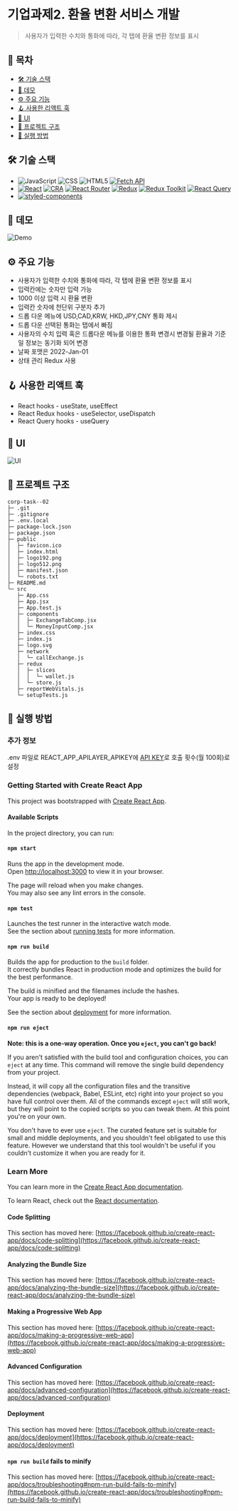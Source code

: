 # 기업과제2. 환율 변환 서비스 개발

> 사용자가 입력한 수치와 통화에 따라, 각 탭에 환율 변환 정보를 표시

## 🚩 목차

-   [🛠️ 기술 스택](#%EF%B8%8F-기술-스택)
-   [🎥 데모](#-데모)
-   [⚙️ 주요 기능](#%EF%B8%8F-주요-기능)
-   [🪝 사용한 리액트 훅](#-사용한-리액트-훅)
-   [🎨 UI](#-ui)
-   [📂 프로젝트 구조](#-프로젝트-구조)
-   [🚀 실행 방법](#-실행-방법)

## 🛠️ 기술 스택

-   ![JavaScript](https://img.shields.io/badge/JavaScript-F7DF1E?style=flat-square&logo=javascript&logoColor=black) ![CSS](https://img.shields.io/badge/CSS3-%231572B6?style=flat-square&logo=css3&logoColor=white) ![HTML5](https://img.shields.io/badge/HTML5-%23E34F26?style=flat-square&logo=html5&logoColor=white) [![Fetch API](https://img.shields.io/badge/Fetch%20API-%23E34F26?style=flat-square)](https://developer.mozilla.org/ko/docs/Web/API/Fetch_API)
-   [![React](https://img.shields.io/badge/React-61DAFB?style=flat-square&logo=React&logoColor=black)](https://reactjs.org) [![CRA](https://img.shields.io/badge/Create%20React%20App-09D3AC?style=flat-square&logo=createreactapp&logoColor=white)](https://create-react-app.dev/) [![React Router](https://img.shields.io/badge/React%20Router-CA4245?style=flat-square&logo=reactrouter&logoColor=white)](https://reactrouter.com/en/main) [![Redux](https://img.shields.io/badge/Redux-%23764ABC?style=flat-square&logo=redux&logoColor=white)](https://react-redux.js.org/) [![Redux Toolkit](https://img.shields.io/badge/Redux%20Toolkit-%23764ABC?style=flat-square)](https://redux-toolkit.js.org/) [![React Query](https://img.shields.io/badge/React%20Query-%23FF4154?style=flat-square&logo=reactquery&logoColor=white)](https://tanstack.com/query/v4/docs/framework/react/overview)
-   [![styled-components](https://img.shields.io/badge/styled%20components-DB7093?style=flat-square&logo=styledcomponents&logoColor=white)](https://styled-components.com/)

## 🎥 데모

![Demo](https://github.com/NarciSource/Pre-Onboarding-FE--corp-task-02/assets/26417221/f82f9bfb-57b9-49c9-8b70-4731770a8eaa)

## ⚙️ 주요 기능

-   사용자가 입력한 수치와 통화에 따라, 각 탭에 환율 변환 정보를 표시
-   입력칸에는 숫자만 입력 가능
-   1000 이상 입력 시 환율 변환
-   입력칸 숫자에 천단위 구분자 추가
-   드롭 다운 메뉴에 USD,CAD,KRW, HKD,JPY,CNY 통화 제시
-   드롭 다운 선택된 통화는 탭에서 빠짐
-   사용자의 수치 입력 혹은 드롭다운 메뉴를 이용한 통화 변경시 변경될 환율과 기준일 정보는 동기화 되어 변경
-   날짜 포맷은 2022-Jan-01
-   상태 관리 Redux 사용

## 🪝 사용한 리액트 훅

-   React hooks - useState, useEffect
-   React Redux hooks - useSelector, useDispatch
-   React Query hooks - useQuery

## 🎨 UI

![UI](https://github.com/NarciSource/Pre-Onboarding-FE--corp-task-02/assets/26417221/14b38d2c-34be-4d98-ba20-5b713df2f780)

## 📂 프로젝트 구조

```
corp-task--02
├─ .git
├─ .gitignore
├─ .env.local
├─ package-lock.json
├─ package.json
├─ public
│  ├─ favicon.ico
│  ├─ index.html
│  ├─ logo192.png
│  ├─ logo512.png
│  ├─ manifest.json
│  └─ robots.txt
├─ README.md
└─ src
   ├─ App.css
   ├─ App.jsx
   ├─ App.test.js
   ├─ components
   │  ├─ ExchangeTabComp.jsx
   │  └─ MoneyInputComp.jsx
   ├─ index.css
   ├─ index.js
   ├─ logo.svg
   ├─ network
   │  └─ callExchange.js
   ├─ redux
   │  ├─ slices
   │  │  └─ wallet.js
   │  └─ store.js
   ├─ reportWebVitals.js
   └─ setupTests.js

```

## 🚀 실행 방법

### 추가 정보

.env 파일로 REACT_APP_APILAYER_APIKEY에 [API KEY](https://apilayer.com/marketplace/exchangerates_data-api)로 호출 횟수(월 100회)로 설정

### Getting Started with Create React App

This project was bootstrapped with [Create React App](https://github.com/facebook/create-react-app).

#### Available Scripts

In the project directory, you can run:

#### `npm start`

Runs the app in the development mode.\
Open [http://localhost:3000](http://localhost:3000) to view it in your browser.

The page will reload when you make changes.\
You may also see any lint errors in the console.

#### `npm test`

Launches the test runner in the interactive watch mode.\
See the section about [running tests](https://facebook.github.io/create-react-app/docs/running-tests) for more information.

#### `npm run build`

Builds the app for production to the `build` folder.\
It correctly bundles React in production mode and optimizes the build for the best performance.

The build is minified and the filenames include the hashes.\
Your app is ready to be deployed!

See the section about [deployment](https://facebook.github.io/create-react-app/docs/deployment) for more information.

#### `npm run eject`

**Note: this is a one-way operation. Once you `eject`, you can't go back!**

If you aren't satisfied with the build tool and configuration choices, you can `eject` at any time. This command will remove the single build dependency from your project.

Instead, it will copy all the configuration files and the transitive dependencies (webpack, Babel, ESLint, etc) right into your project so you have full control over them. All of the commands except `eject` will still work, but they will point to the copied scripts so you can tweak them. At this point you're on your own.

You don't have to ever use `eject`. The curated feature set is suitable for small and middle deployments, and you shouldn't feel obligated to use this feature. However we understand that this tool wouldn't be useful if you couldn't customize it when you are ready for it.

### Learn More

You can learn more in the [Create React App documentation](https://facebook.github.io/create-react-app/docs/getting-started).

To learn React, check out the [React documentation](https://reactjs.org/).

#### Code Splitting

This section has moved here: [https://facebook.github.io/create-react-app/docs/code-splitting](https://facebook.github.io/create-react-app/docs/code-splitting)

#### Analyzing the Bundle Size

This section has moved here: [https://facebook.github.io/create-react-app/docs/analyzing-the-bundle-size](https://facebook.github.io/create-react-app/docs/analyzing-the-bundle-size)

#### Making a Progressive Web App

This section has moved here: [https://facebook.github.io/create-react-app/docs/making-a-progressive-web-app](https://facebook.github.io/create-react-app/docs/making-a-progressive-web-app)

#### Advanced Configuration

This section has moved here: [https://facebook.github.io/create-react-app/docs/advanced-configuration](https://facebook.github.io/create-react-app/docs/advanced-configuration)

#### Deployment

This section has moved here: [https://facebook.github.io/create-react-app/docs/deployment](https://facebook.github.io/create-react-app/docs/deployment)

#### `npm run build` fails to minify

This section has moved here: [https://facebook.github.io/create-react-app/docs/troubleshooting#npm-run-build-fails-to-minify](https://facebook.github.io/create-react-app/docs/troubleshooting#npm-run-build-fails-to-minify)
